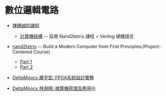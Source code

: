 # 數位邏輯電路

* [陳鍾誠的課程](../../陳鍾誠/課程/)
    * [計算機結構](../../陳鍾誠/課程/計算機結構/)  -- 採用 Nand2tetris 課程 + Verilog 硬體語言

* [nand2tetris](https://www.nand2tetris.org/) -- Build a Modern Computer from First Principles:(Project-Centered Course)
    * [Part 1](https://www.coursera.org/learn/build-a-computer)
    * [Part 2](https://www.coursera.org/learn/nand2tetris2)

* [DeltaMoocs 蕭宇宏: FPGA系統設計實務](https://www.youtube.com/playlist?list=PLI6pJZaOCtF1-GOBBFwGtAYclboJfTFws)
* [DeltaMoocs 林淵翔: 微算機原理及應用(I)](https://www.youtube.com/playlist?list=PLI6pJZaOCtF0DBjbueOO6Kh8HOiJwImjn)